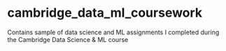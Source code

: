 # cambridge_data_ml_coursework
Contains sample of data science and ML assignments I completed during the Cambridge Data Science &amp; ML course
